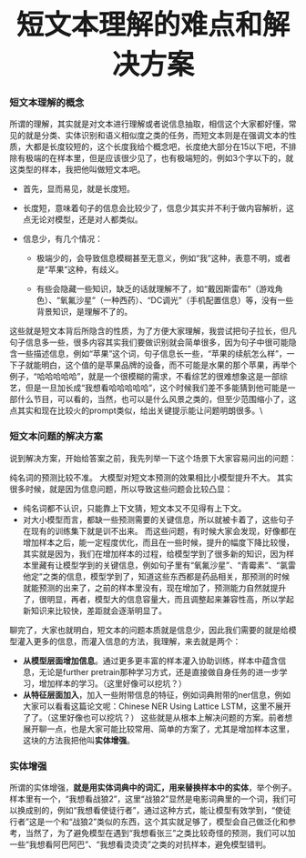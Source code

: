 #  <div align='center' ><font size='70'>短文本理解的难点和解决方案</font></div>

### 短文本理解的概念

所谓的理解，其实就是对文本进行理解或者说信息抽取，相信这个大家都好懂，常见的就是分类、实体识别和语义相似度之类的任务，而短文本则是在强调文本的性质，大都是长度较短的，这个长度我给个概念吧，长度绝大部分在15以下吧，不排除有极端的在样本里，但是应该很少见了，也有极端短的，例如3个字以下的，就这类型的样本，我把他叫做短文本吧。


+ 首先，显而易见，就是长度短。

+ 长度短，意味着句子的信息会比较少了，信息少其实并不利于做内容解析，这点无论对模型，还是对人都类似。

+ 信息少，有几个情况：

  + 极端少的，会导致信息模糊甚至无意义，例如“我”这种，表意不明，或者是“苹果”这种，有歧义。

  +  有些会隐藏一些知识，缺乏的话就理解不了，如“戴因斯雷布”（游戏角色）、“氧氟沙星”（一种西药）、“DC调光”（手机配置信息）等，没有一些背景知识，是理解不了的。

这些就是短文本背后所隐含的性质，为了方便大家理解，我尝试把句子拉长，但凡句子信息多一些，很多内容其实我们要做识别就会简单很多，因为句子中很可能隐含一些描述信息，例如“苹果”这个词，句子信息长一些，“苹果的续航怎么样”，一下子就能明白，这个值的是苹果品牌的设备，而不可能是水果的那个苹果，再举个例子，“哈哈哈哈哈”，就是一个很模糊的需求，不看综艺的很难想象这是一部综艺，但是一旦加长成“我想看哈哈哈哈哈”，这个时候我们差不多能猜到他可能是一部什么节目，可以看的，当然，也可以是什么风景之类的，但至少范围缩小了，这点其实和现在比较火的prompt类似，给出关键提示能让问题明朗很多。\

### 短文本问题的解决方案

说到解决方案，开始给答案之前，我先列举一下这个场景下大家容易问出的问题：

纯名词的预测比较不准。
大模型对短文本预测的效果相比小模型提升不大。
其实很多时候，就是因为信息问题，所以导致这些问题会比较凸显：

 - 纯名词都不认识，只能靠上下文猜，短文本又不见得有上下文。
 - 对大小模型而言，都缺一些预测需要的关键信息，所以就被卡着了，这些句子在现有的训练集下就是训不出来。
而这些问题，有时候大家会发现，好像都在增加样本之后，能一定程度优化，而且在一些时候，提升的幅度下降比较慢，其实就是因为，我们在增加样本的过程，给模型学到了很多新的知识，因为样本里藏有让模型学到的关键信息，例如句子里有“氧氟沙星”、“青霉素”、“氯雷他定”之类的信息，模型学到了，知道这些东西都是药品相关，那预测的时候就能预测的出来了，之前的样本里没有，现在增加了，预测能力自然就提升了，很明显，再者，模型大的信息容量大，而且调整起来兼容性高，所以学起新知识来比较快，差距就会逐渐明显了。

聊完了，大家也就明白，短文本的问题本质就是信息少，因此我们需要的就是给模型灌入更多的信息，而灌入信息的方法，我理解，来去就是两个：

 - **从模型层面增加信息**。通过更多更丰富的样本灌入协助训练，样本中蕴含信息，无论是further pretrain那种学习方式，还是直接做自身任务的进一步学习，增加样本的学习。（这里好像可以挖坑？）
 - **从特征层面加入**，加入一些附带信息的特征，例如词典附带的ner信息，例如大家可以看看这篇论文呢：Chinese NER Using Lattice LSTM，这里不展开了了。（这里好像也可以挖坑？）
这些就是从根本上解决问题的方案。前者想展开聊一点，也是大家可能比较常用、简单的方案了，尤其是增加样本这里，这块的方法我把他叫**实体增强**。

### 实体增强

所谓的实体增强，**就是用实体词典中的词汇，用来替换样本中的实体**，举个例子。样本里有一个，“我想看战狼2”，这里“战狼2”显然是电影词典里的一个词，我们可以换成别的，例如“我想看使徒行者”，通过这种方式，能让模型有效学到，“使徒行者”这是一个和“战狼2”类似的东西，这个其实就足够了，模型会自己做泛化和参考，当然了，为了避免模型在遇到“我想看张三”之类比较奇怪的预测，我们可以加一些“我想看阿巴阿巴”、“我想看烫烫烫”之类的对抗样本，避免模型错判。

